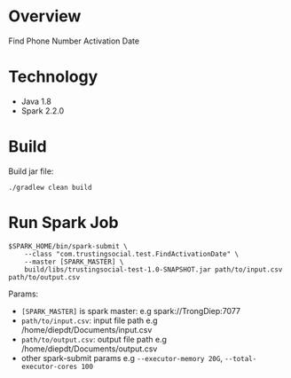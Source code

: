 # Overview

Find Phone Number Activation Date

# Technology

- Java 1.8
- Spark 2.2.0

# Build
Build jar file:
```
./gradlew clean build
```
# Run Spark Job
```
$SPARK_HOME/bin/spark-submit \
    --class "com.trustingsocial.test.FindActivationDate" \
    --master [SPARK_MASTER] \
    build/libs/trustingsocial-test-1.0-SNAPSHOT.jar path/to/input.csv path/to/output.csv
```

Params:
- `[SPARK_MASTER]` is spark master: e.g spark://TrongDiep:7077
- `path/to/input.csv`: input file path e.g /home/diepdt/Documents/input.csv
- `path/to/output.csv`: output file path e.g /home/diepdt/Documents/output.csv
- other spark-submit params e.g `--executor-memory 20G`, `--total-executor-cores 100`